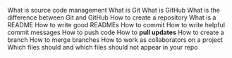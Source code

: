 What is source code management
What is Git
What is GitHub
What is the difference between Git and GitHub
How to create a repository
What is a README
How to write good READMEs
How to commit
How to write helpful commit messages
How to push code
How to **pull updates**
How to create a branch
How to merge branches
How to work as collaborators on a project
Which files should and which files should not appear in your repo
